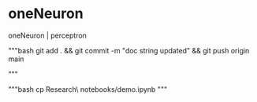 # oneNeuron
oneNeuron | perceptron


"""bash
git add . && git commit -m "doc string updated" && git push origin main

"""

"""bash
cp Research\ notebooks/demo.ipynb
"""
